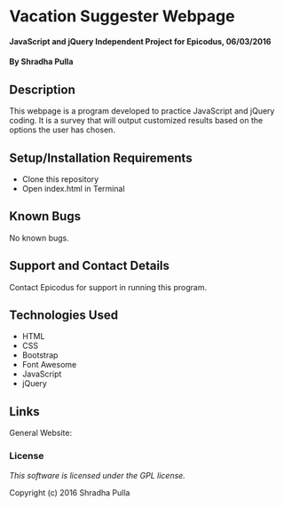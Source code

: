 # Vacation Suggester Webpage

#### JavaScript and jQuery Independent Project for Epicodus, 06/03/2016

#### By Shradha Pulla

## Description

This webpage is a program developed to practice JavaScript and jQuery coding. It is a survey that will output customized results based on the options the user has chosen.

## Setup/Installation Requirements

* Clone this repository
* Open index.html in Terminal

## Known Bugs

No known bugs.

## Support and Contact Details

Contact Epicodus for support in running this program.

## Technologies Used

* HTML
* CSS
* Bootstrap
* Font Awesome
* JavaScript
* jQuery

## Links

General Website:

### License

*This software is licensed under the GPL license.*

Copyright (c) 2016 Shradha Pulla
